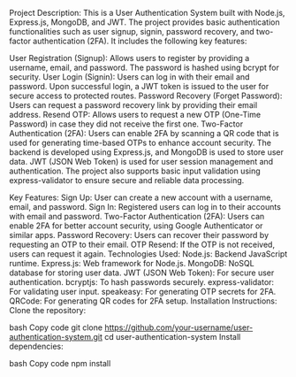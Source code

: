 Project Description:
This is a User Authentication System built with Node.js, Express.js, MongoDB, and JWT. The project provides basic authentication functionalities such as user signup, signin, password recovery, and two-factor authentication (2FA). It includes the following key features:

User Registration (Signup): Allows users to register by providing a username, email, and password. The password is hashed using bcrypt for security.
User Login (Signin): Users can log in with their email and password. Upon successful login, a JWT token is issued to the user for secure access to protected routes.
Password Recovery (Forget Password): Users can request a password recovery link by providing their email address.
Resend OTP: Allows users to request a new OTP (One-Time Password) in case they did not receive the first one.
Two-Factor Authentication (2FA): Users can enable 2FA by scanning a QR code that is used for generating time-based OTPs to enhance account security.
The backend is developed using Express.js, and MongoDB is used to store user data. JWT (JSON Web Token) is used for user session management and authentication. The project also supports basic input validation using express-validator to ensure secure and reliable data processing.

Key Features:
Sign Up: User can create a new account with a username, email, and password.
Sign In: Registered users can log in to their accounts with email and password.
Two-Factor Authentication (2FA): Users can enable 2FA for better account security, using Google Authenticator or similar apps.
Password Recovery: Users can recover their password by requesting an OTP to their email.
OTP Resend: If the OTP is not received, users can request it again.
Technologies Used:
Node.js: Backend JavaScript runtime.
Express.js: Web framework for Node.js.
MongoDB: NoSQL database for storing user data.
JWT (JSON Web Token): For secure user authentication.
bcryptjs: To hash passwords securely.
express-validator: For validating user input.
speakeasy: For generating OTP secrets for 2FA.
QRCode: For generating QR codes for 2FA setup.
Installation Instructions:
Clone the repository:

bash
Copy code
git clone https://github.com/your-username/user-authentication-system.git
cd user-authentication-system
Install dependencies:

bash
Copy code
npm install
